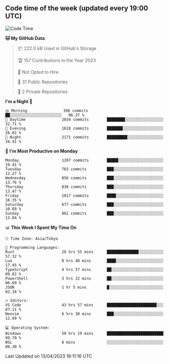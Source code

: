 ## Code time of the week (updated every 19:00 UTC)

<!--START_SECTION:waka-->
![Code Time](http://img.shields.io/badge/Code%20Time-1%2C786%20hrs%209%20mins-blue)

**🐱 My GitHub Data** 

> 📦 222.0 kB Used in GitHub's Storage 
 > 
> 🏆 157 Contributions in the Year 2023
 > 
> 🚫 Not Opted to Hire
 > 
> 📜 31 Public Repositories 
 > 
> 🔑 2 Private Repositories 
 > 
**I'm a Night 🦉** 

```text
🌞 Morning                396 commits         ██░░░░░░░░░░░░░░░░░░░░░░░   06.37 % 
🌆 Daytime                2034 commits        ████████░░░░░░░░░░░░░░░░░   32.71 % 
🌃 Evening                1618 commits        ███████░░░░░░░░░░░░░░░░░░   26.02 % 
🌙 Night                  2171 commits        █████████░░░░░░░░░░░░░░░░   34.91 % 
```
📅 **I'm Most Productive on Monday** 

```text
Monday                   1207 commits        █████░░░░░░░░░░░░░░░░░░░░   19.41 % 
Tuesday                  763 commits         ███░░░░░░░░░░░░░░░░░░░░░░   12.27 % 
Wednesday                856 commits         ███░░░░░░░░░░░░░░░░░░░░░░   13.76 % 
Thursday                 838 commits         ███░░░░░░░░░░░░░░░░░░░░░░   13.47 % 
Friday                   1017 commits        ████░░░░░░░░░░░░░░░░░░░░░   16.35 % 
Saturday                 677 commits         ███░░░░░░░░░░░░░░░░░░░░░░   10.89 % 
Sunday                   861 commits         ███░░░░░░░░░░░░░░░░░░░░░░   13.84 % 
```


📊 **This Week I Spent My Time On** 

```text
🕑︎ Time Zone: Asia/Tokyo

💬 Programming Languages: 
Rust                     28 hrs 55 mins      ██████████████░░░░░░░░░░░   57.32 % 
Lua                      8 hrs 48 mins       ████░░░░░░░░░░░░░░░░░░░░░   17.45 % 
TypeScript               4 hrs 57 mins       ██░░░░░░░░░░░░░░░░░░░░░░░   09.82 % 
PowerShell               3 hrs 22 mins       ██░░░░░░░░░░░░░░░░░░░░░░░   06.69 % 
JSON                     1 hr 5 mins         █░░░░░░░░░░░░░░░░░░░░░░░░   02.18 % 

🔥 Editors: 
VS Code                  43 hrs 57 mins      ██████████████████████░░░   87.11 % 
Neovim                   6 hrs 30 mins       ███░░░░░░░░░░░░░░░░░░░░░░   12.89 % 

💻 Operating System: 
Windows                  50 hrs 19 mins      █████████████████████████   99.70 % 
WSL                      8 mins              ░░░░░░░░░░░░░░░░░░░░░░░░░   00.30 % 
```


 Last Updated on 13/04/2023 19:11:16 UTC
<!--END_SECTION:waka-->